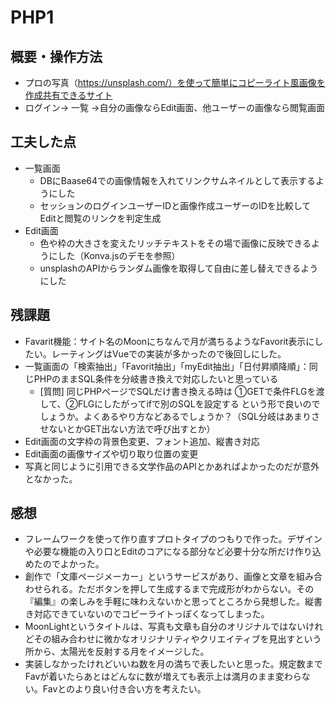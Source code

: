 # PHP1

## 概要・操作方法
 - プロの写真（https://unsplash.com/）を使って簡単にコピーライト風画像を作成共有できるサイト
 - ログイン→ 一覧 →自分の画像ならEdit画面、他ユーザーの画像なら閲覧画面
## 工夫した点
 - 一覧画面
     - DBにBaase64での画像情報を入れてリンクサムネイルとして表示するようにした 
     - セッションのログインユーザーIDと画像作成ユーザーのIDを比較してEditと閲覧のリンクを判定生成
 - Edit画面
     - 色や枠の大きさを変えたリッチテキストをその場で画像に反映できるようにした（Konva.jsのデモを参照）
     -  unsplashのAPIからランダム画像を取得して自由に差し替えできるようにした
## 残課題
 - Favarit機能：サイト名のMoonにちなんで月が満ちるようなFavorit表示にしたい。レーティングはVueでの実装が多かったので後回しにした。
 - 一覧画面の「検索抽出」「Favorit抽出」「myEdit抽出」「日付昇順降順」：同じPHPのままSQL条件を分岐書き換えで対応したいと思っている
     - [質問] 同じPHPページでSQLだけ書き換える時は ①GETで条件FLGを渡して、②FLGにしたがってifで別のSQLを設定する という形で良いのでしょうか。よくあるやり方などあるでしょうか？（SQL分岐はあまりさせないとかGET出ない方法で呼び出すとか）
 - Edit画面の文字枠の背景色変更、フォント追加、縦書き対応
 - Edit画面の画像サイズや切り取り位置の変更
 - 写真と同じように引用できる文学作品のAPIとかあればよかったのだが意外となかった。  
## 感想
 - フレームワークを使って作り直すプロトタイプのつもりで作った。デザインや必要な機能の入り口とEditのコアになる部分など必要十分な所だけ作り込めたのでよかった。
 - 創作で「文庫ページメーカー」というサービスがあり、画像と文章を組み合わせられる。ただボタンを押して生成するまで完成形がわからない。その『編集』の楽しみを手軽に味わえないかと思ってところから発想した。縦書き対応できていないのでコピーライトっぽくなってしまった。 
 - MoonLightというタイトルは、写真も文章も自分のオリジナルではないけれどその組み合わせに微かなオリジナリティやクリエイティブを見出すという所から、太陽光を反射する月をイメージした。
 - 実装しなかったけれどいいね数を月の満ちで表したいと思った。規定数までFavが着いたらあとはどんなに数が増えても表示上は満月のまま変わらない。Favとのより良い付き合い方を考えたい。  
